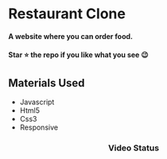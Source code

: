 <div><h1>Restaurant Clone</h1></div>
<h4>A website where you can order food.</h4>
 <h4>Star ⭐ the repo if you like what you see 😉 </h4>
 <div>
 <h2>Materials Used</h2>
 <ul>
   <li>Javascript</li>
   <li>Html5</li>
   <li>Css3</li>
   <li>Responsive</li>
 </ul>  
 </di>
 

<div align='center'><h3>Video Status</h3></div>
<div align='center'>





</div>


